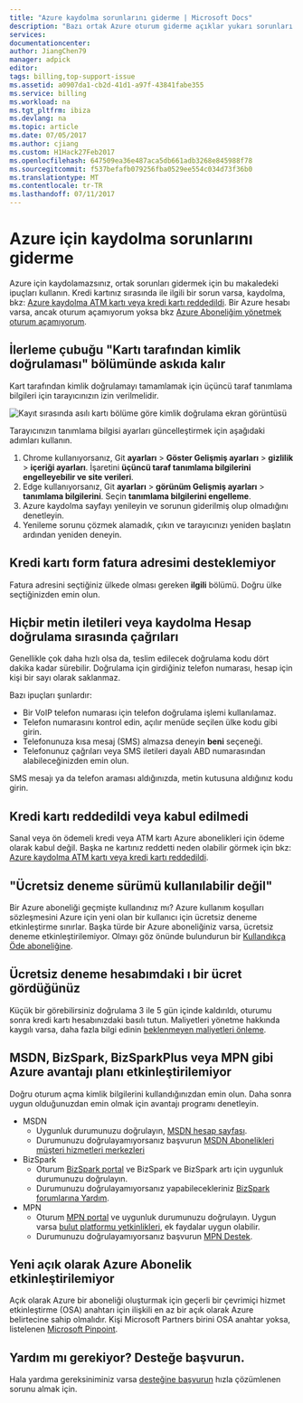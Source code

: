 ```yaml
---
title: "Azure kaydolma sorunlarını giderme | Microsoft Docs"
description: "Bazı ortak Azure oturum giderme açıklar yukarı sorunları."
services: 
documentationcenter: 
author: JiangChen79
manager: adpick
editor: 
tags: billing,top-support-issue
ms.assetid: a0907da1-cb2d-41d1-a97f-43841fabe355
ms.service: billing
ms.workload: na
ms.tgt_pltfrm: ibiza
ms.devlang: na
ms.topic: article
ms.date: 07/05/2017
ms.author: cjiang
ms.custom: H1Hack27Feb2017
ms.openlocfilehash: 647509ea36e487aca5db661adb3268e845988f78
ms.sourcegitcommit: f537befafb079256fba0529ee554c034d73f36b0
ms.translationtype: MT
ms.contentlocale: tr-TR
ms.lasthandoff: 07/11/2017
---
```

# <a name="troubleshoot-sign-up-issues-for-azure"></a>Azure için kaydolma sorunlarını giderme
Azure için kaydolamazsınız, ortak sorunları gidermek için bu makaledeki ipuçları kullanın. Kredi kartınız sırasında ile ilgili bir sorun varsa, kaydolma, bkz: [Azure kaydolma ATM kartı veya kredi kartı reddedildi](billing-credit-card-fails-during-azure-sign-up.md). Bir Azure hesabı varsa, ancak oturum açamıyorum yoksa bkz [Azure Aboneliğim yönetmek oturum açamıyorum](billing-cannot-login-subscription.md).

## <a name="progress-bar-hangs-in-identity-verification-by-card-section"></a>İlerleme çubuğu "Kartı tarafından kimlik doğrulaması" bölümünde askıda kalır

Kart tarafından kimlik doğrulamayı tamamlamak için üçüncü taraf tanımlama bilgileri için tarayıcınızın izin verilmelidir.

![Kayıt sırasında asılı kartı bölüme göre kimlik doğrulama ekran görüntüsü](./media/billing-troubleshoot-azure-sign-up-issues/identity-verification-hangs.PNG)

Tarayıcınızın tanımlama bilgisi ayarları güncelleştirmek için aşağıdaki adımları kullanın.

1. Chrome kullanıyorsanız, Git **ayarları** > **Göster Gelişmiş ayarları** > **gizlilik** > **içeriği ayarları**. İşaretini **üçüncü taraf tanımlama bilgilerini engelleyebilir ve site verileri**.
2. Edge kullanıyorsanız, Git **ayarları** > **görünüm Gelişmiş ayarları** > **tanımlama bilgilerini**. Seçin **tanımlama bilgilerini engelleme**.
3. Azure kaydolma sayfayı yenileyin ve sorunun giderilmiş olup olmadığını denetleyin.
4. Yenileme sorunu çözmek alamadık, çıkın ve tarayıcınızı yeniden başlatın ardından yeniden deneyin.

## <a name="credit-card-form-doesnt-support-my-billing-address"></a>Kredi kartı form fatura adresimi desteklemiyor
Fatura adresini seçtiğiniz ülkede olması gereken **ilgili** bölümü. Doğru ülke seçtiğinizden emin olun.

## <a name="no-text-messages-or-calls-during-sign-up-account-verification"></a>Hiçbir metin iletileri veya kaydolma Hesap doğrulama sırasında çağrıları
Genellikle çok daha hızlı olsa da, teslim edilecek doğrulama kodu dört dakika kadar sürebilir. Doğrulama için girdiğiniz telefon numarası, hesap için kişi bir sayı olarak saklanmaz.

Bazı ipuçları şunlardır:
* Bir VoIP telefon numarası için telefon doğrulama işlemi kullanılamaz.
* Telefon numarasını kontrol edin, açılır menüde seçilen ülke kodu gibi girin.
* Telefonunuza kısa mesaj (SMS) almazsa deneyin **beni** seçeneği.
* Telefonunuz çağrıları veya SMS iletileri dayalı ABD numarasından alabileceğinizden emin olun.

SMS mesajı ya da telefon araması aldığınızda, metin kutusuna aldığınız kodu girin.

## <a name="credit-card-declined-or-not-accepted"></a>Kredi kartı reddedildi veya kabul edilmedi
Sanal veya ön ödemeli kredi veya ATM kartı Azure abonelikleri için ödeme olarak kabul değil. Başka ne kartınız reddetti neden olabilir görmek için bkz: [Azure kaydolma ATM kartı veya kredi kartı reddedildi](billing-credit-card-fails-during-azure-sign-up.md).

## <a name="free-trial-is-not-available"></a>"Ücretsiz deneme sürümü kullanılabilir değil"
Bir Azure aboneliği geçmişte kullandınız mı? Azure kullanım koşulları sözleşmesini Azure için yeni olan bir kullanıcı için ücretsiz deneme etkinleştirme sınırlar. Başka türde bir Azure aboneliğiniz varsa, ücretsiz deneme etkinleştirilemiyor. Olmayı göz önünde bulundurun bir [Kullandıkça Öde aboneliğine](https://azure.microsoft.com/offers/ms-azr-0003p/).

## <a name="i-saw-a-charge-on-my-free-trial-account"></a>Ücretsiz deneme hesabımdaki ı bir ücret gördüğünüz
Küçük bir görebilirsiniz doğrulama 3 ile 5 gün içinde kaldırıldı, oturumu sonra kredi kartı hesabınızdaki basılı tutun. Maliyetleri yönetme hakkında kaygılı varsa, daha fazla bilgi edinin [beklenmeyen maliyetleri önleme](https://docs.microsoft.com/azure/billing/billing-getting-started).

## <a name="cant-activate-azure-benefit-plan-like-msdn-bizspark-bizsparkplus-or-mpn"></a>MSDN, BizSpark, BizSparkPlus veya MPN gibi Azure avantajı planı etkinleştirilemiyor
Doğru oturum açma kimlik bilgilerini kullandığınızdan emin olun. Daha sonra uygun olduğunuzdan emin olmak için avantajı programı denetleyin. 

* MSDN
  * Uygunluk durumunuzu doğrulayın, [MSDN hesap sayfası](https://msdn.microsoft.com/subscriptions/manage/default.aspx).
  * Durumunuzu doğrulayamıyorsanız başvurun [MSDN Abonelikleri müşteri hizmetleri merkezleri](https://msdn.microsoft.com/subscriptions/contactus.aspx)
* BizSpark
  * Oturum [BizSpark portal](https://www.microsoft.com/bizspark/default.aspx#start-two) ve BizSpark ve BizSpark artı için uygunluk durumunuzu doğrulayın.
  * Durumunuzu doğrulayamıyorsanız yapabilecekleriniz [BizSpark forumlarına Yardım](http://aka.ms/bzforums).
* MPN
  * Oturum [MPN portal](https://mspartner.microsoft.com/en/us/Pages/Locale.aspx) ve uygunluk durumunuzu doğrulayın. Uygun varsa [bulut platformu yetkinlikleri](https://mspartner.microsoft.com/en/us/pages/membership/cloud-platform-competency.aspx), ek faydalar uygun olabilir.
  * Durumunuzu doğrulayamıyorsanız başvurun [MPN Destek](https://mspartner.microsoft.com/en/us/Pages/Support/Premium/contact-support.aspx).

## <a name="cant-activate-new-azure-in-open-subscription"></a>Yeni açık olarak Azure Abonelik etkinleştirilemiyor
Açık olarak Azure bir aboneliği oluşturmak için geçerli bir çevrimiçi hizmet etkinleştirme (OSA) anahtarı için ilişkili en az bir açık olarak Azure belirtecine sahip olmalıdır. Kişi Microsoft Partners birini OSA anahtar yoksa, listelenen [Microsoft Pinpoint](http://pinpoint.microsoft.com/).

## <a name="need-help-contact-support"></a>Yardım mı gerekiyor? Desteğe başvurun.
Hala yardıma gereksiniminiz varsa [desteğine başvurun](https://portal.azure.com/?#blade/Microsoft_Azure_Support/HelpAndSupportBlade) hızla çözümlenen sorunu almak için.
